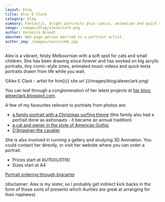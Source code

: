 ```yaml
---
layout: blog
title: Alex E Clark
category: blog
summary: Fantastic, bright portraits plus comics, animation and quick sketches.
image: /images/blog/alexeclark.png
author: Veronica Brandt
aboutme: Web page person married to a portrait artist.
author_img: /images/users/vmb.jpg
---
```


Alex is a vibrant, feisty Melbournian with a soft spot for cats and small children.  She has been drawing since forever and has worked on big acrylic portraits, tiny comic-style zines, animated music videos and quick texta portraits drawn from life while you wait.

![Alex E Clark - artist for hire]({{ site.url }}/images/blog/alexeclark.png)

You can leaf through a conglomeration of her latest projects at [her blog: alexeclark.blogspot.com](http://alexeclark.blogspot.com).

A few of my favourites relevant to portraits from photos are:

* [a family portrait with a Christmas surfing theme](http://alexeclark.blogspot.com.au/2012/12/blog-post_25.html) (this family also had a portrait done as astronauts - it became an annual tradition)
* [a cat and owner in the style of American Gothic](http://alexeclark.blogspot.com.au/2012/12/blog-post.html)
* [D'Artagnan the cavalier](http://alexeclark.blogspot.com.au/2012/11/dartagnancavalier-portrait-plus-process.html)

She is also involved in running a gallery and studying 3D Animation.  You could contact her directly, or visit her website where you can order a portrait.

* Prices start at AU$150 (US$116)
* Sizes start at A4

[Portrait ordering through bigcartel](http://lexlotl.bigcartel.com/product/portrait-pricing-scale)

(disclaimer: Alex is my sister, so I probably get indirect kick backs in the form of those sorts of presents which Aunties are great at arranging for their nephews)
